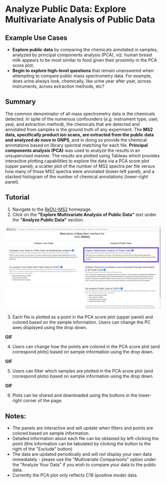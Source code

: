 # Analyze Public Data: Explore Multivariate Analysis of Public Data
## Example Use Cases
 * **Explore public data** by comparing the chemicals annotated in samples, analyzed by principal components analysis (PCA), *viz.* human breast milk appears to be most similar to food given their proximity in the PCA score plot.
 * **Begin to explore high-level questions** that remain unanswered when attempting to compare public mass spectrometry data. For example, does urine always look, chemically, like urine year after year, across instruments, across extraction methods, etc?

## Summary
 The common denominator of all mass spectrometry data is the chemicals detected. In spite of the numerous confounders (*e.g.* instrument type, user, year, and extraction method), the chemicals that are detected and annotated from samples is the ground truth of any experiment. The **MS2 data, specifically product ion scans, are extracted from the public data and analyzed *de novo* in GNPS**, and in doing so provide the chemical annotations based on library spectral matching for each file. **Principal components analysis (PCA)** was used to analyze the results in an unsupervised manner. The results are plotted using Tableau which provides interactive plotting capabilities to explore the data via a PCA score plot (upper panel), a scatter plot of the number of MS2 spectra per file versus how many of those MS2 spectra were annotated (lower-left panel), and a stacked histogram of the number of chemical annotations (lower-right panel).

## Tutorial
 1. Navigate to the [ReDU-MS2](http://dorresteinappshub.ucsd.edu:5005/) homepage.
 2. Click on the **"Explore Multivariate Analysis of Public Data"** text under the **"Analyze Public Data"** section.

 ![Homepage Image Global Multivariate](/images/redu_homepage.jpg)

 3. Each file is plotted as a point in the PCA score plot (upper panel) and colored based on the sample information. Users can change the PC axes displayed using the drop down.

   **GIF**

 4. Users can change how the points are colored in the PCA score plot (and correspond plots) based on sample information using the drop down.

   **GIF**

 5. Users can filter which samples are plotted in the PCA score plot (and correspond plots) based on sample information using the drop down.

   **GIF**

 6. Plots can be shared and downloaded using the buttons in the lower-right corner of the page.

## Notes:
 * The panels are interactive and will update when filters and points are colored based on sample information.
 * Detailed information about each file can be obtained by left-clicking the point (this information can be tabulated by clicking the button to the right of the "Exclude" button)
 * The data are updated periodically and will not display your own data immediately - please use the "Multivariate Comparisons" option under the "Analyze Your Data" if you wish to compare your data to the public data.
 * Currently the PCA plot only reflects C18 (positive mode) data.
